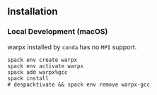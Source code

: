 

## Installation

### Local Development (macOS)

warpx installed by `conda` has no `MPI` support.

```
spack env create warpx
spack env activate warpx
spack add warpx%gcc
spack install
# despacktivate && spack env remove warpx-gcc
```